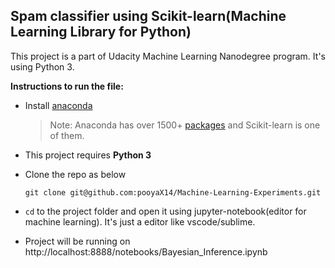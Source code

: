 ## Spam classifier using Scikit-learn(Machine Learning Library for Python) 

This project is a part of Udacity Machine Learning Nanodegree program. It's using Python 3.

**Instructions to run the file:**

- Install [anaconda](https://www.anaconda.com/distribution/#download-section)
  > Note: Anaconda has over 1500+ [packages](https://docs.anaconda.com/anaconda/packages/pkg-docs/) and Scikit-learn is one of them.
- This project requires **Python 3**
- Clone the repo as below
  ```
  git clone git@github.com:pooyaX14/Machine-Learning-Experiments.git
  ```

- `cd` to the project folder and open it using jupyter-notebook(editor for machine learning). It's just a editor like vscode/sublime. 

- Project will be running on http://localhost:8888/notebooks/Bayesian_Inference.ipynb


